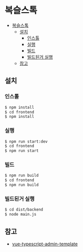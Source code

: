 # 복슬스톡
- [복슬스톡](#복슬스톡)
  - [설치](#설치)
    - [인스톨](#인스톨)
    - [실행](#실행)
    - [빌드](#빌드)
    - [빌드된거 실행](#빌드된거-실행)
  - [참고](#참고)

## 설치
### 인스톨

```bash
$ npm install
$ cd frontend
$ npm install
```
### 실행

```bash
$ npm run start:dev
$ cd frontend
$ npm run start
```

### 빌드

```bash
$ npm run build
$ cd frontend
$ npm run build
```

### 빌드된거 실행
```bash
$ cd dist/backend
$ node main.js
```

## 참고
- [vue-typescript-admin-template](https://github.com/Armour/vue-typescript-admin-template)
